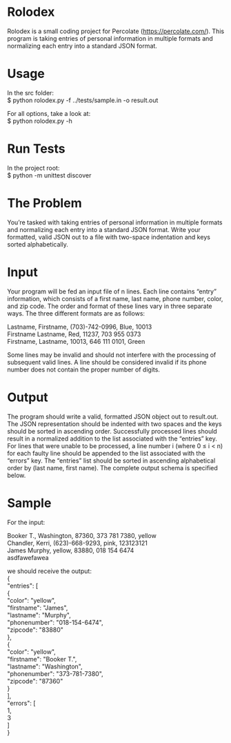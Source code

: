 Rolodex
=======
Rolodex is a small coding project for Percolate (https://percolate.com/).
This program is taking entries of personal information in multiple formats and normalizing each entry into a standard JSON format.

Usage
=====
In the src folder:   
$ python rolodex.py -f ../tests/sample.in -o result.out

For all options, take a look at:   
$ python rolodex.py -h

Run Tests
=====
In the project root:   
$ python -m unittest discover

The Problem
===========
You’re tasked with taking entries of personal information in multiple formats and normalizing each entry into a standard JSON format. Write your formatted, valid JSON out to a file with two-space indentation and keys sorted alphabetically.

Input
=====

Your program will be fed an input file of n lines. Each line contains “entry” information, which consists of a first name, last name, phone number, color, and zip code. The order and format of these lines vary in three separate ways.
The three different formats are as follows:   

Lastname, Firstname, (703)-742-0996, Blue, 10013   
Firstname Lastname, Red, 11237, 703 955 0373   
Firstname, Lastname, 10013, 646 111 0101, Green   

Some lines may be invalid and should not interfere with the processing of subsequent valid lines. A line should be considered invalid if its phone number does not contain the proper number of digits.

Output
======

The program should write a valid, formatted JSON object out to result.out.
The JSON representation should be indented with two spaces and the keys should be sorted in ascending order.
Successfully processed lines should result in a normalized addition to the list associated with the “entries” key.
For lines that were unable to be processed, a line number i (where 0 ≤ i < n) for each faulty line should be appended to the list associated with the “errors” key.
The “entries” list should be sorted in ascending alphabetical order by (last name, first name).
The complete output schema is specified below.

Sample
======
For the input:

Booker T., Washington, 87360, 373 781 7380, yellow   
Chandler, Kerri, (623)-668-9293, pink, 123123121   
James Murphy, yellow, 83880, 018 154 6474   
asdfawefawea

we should receive the output:   
{   
  "entries": [   
    {   
      "color": "yellow",   
      "firstname": "James",   
      "lastname": "Murphy",   
      "phonenumber": "018-154-6474",   
      "zipcode": "83880"   
    },   
    {   
      "color": "yellow",   
      "firstname": "Booker T.",   
      "lastname": "Washington",   
      "phonenumber": "373-781-7380",   
      "zipcode": "87360"   
    }   
  ],   
  "errors": [   
    1,   
    3   
  ]   
}


